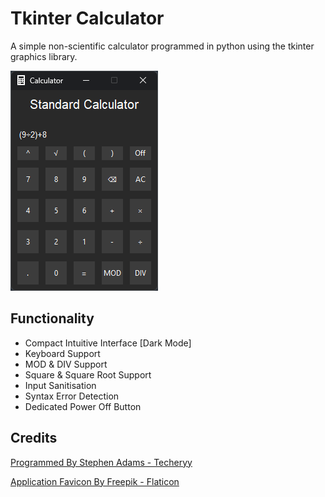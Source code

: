 # Tkinter Calculator
A simple non-scientific calculator programmed in python using the tkinter graphics library.

<img src = "images/preview.png" alt = "User Interface Preview Image" />

## Functionality
- Compact Intuitive Interface [Dark Mode]
- Keyboard Support
- MOD & DIV Support
- Square & Square Root Support
- Input Sanitisation
- Syntax Error Detection
- Dedicated Power Off Button

## Credits
<a href="https://github.com/Techeryy">Programmed By Stephen Adams - Techeryy</a>

<a href="https://www.flaticon.com/free-icons/calculator">Application Favicon By Freepik - Flaticon</a>
